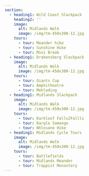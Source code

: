 ```yaml
---
section:
  - heading1: Wild Coast Slackpack
    heading2: ''
    image:
      alt: Midlands Walk
      image: /img/tm-450x300-12.jpg
    tours:
      - tour: Meander hike
      - tour: Sunshine Hike
      - tour: Mini Break
  - heading1: Drakensberg Slackpack
    image:
      alt: Midlands Walk
      image: /img/tm-450x300-12.jpg
    tours:
      - tour: Giants Cup
      - tour: Amphitheatre
      - tour: Mehloding
  - heading1: Midlands Slackpack
    image:
      alt: Midlands Walk
      image: /img/tm-450x300-12.jpg
    tours:
      - tour: Karkloof Falls2Fallls
      - tour: Dargle Samango
      - tour: Nhlosane Hike
  - heading1: Midlands Cycle Tours
    image:
      alt: Midlands Walk
      image: /img/tm-450x300-12.jpg
    tours:
      - tour: Battlefields
      - tour: Midlands Meander
      - tour: Trappist Monastery
---
```



